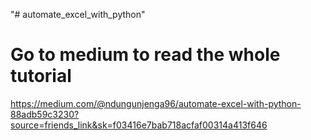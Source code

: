 "# automate_excel_with_python" 

# Go to medium to read the whole tutorial
https://medium.com/@ndungunjenga96/automate-excel-with-python-88adb59c3230?source=friends_link&sk=f03416e7bab718acfaf00314a413f646